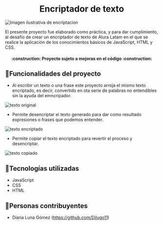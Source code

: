 <h1 align="center"> Encriptador de texto </h1>

![Imagen ilustrativa de encriptacion](https://github.com/user-attachments/assets/ebd5d894-1692-4d64-b359-b01aa3871a86)

El presente proyecto fue elaborado como práctica, y para dar cumplimiento, al desafío de crear un encriptador de texto de Alura Latam en el que se realice la aplicación de los conocimientos básicos de JavaScript, HTML y CSS.

<h4 align="center">
:construction: Proyecto sujeto a mejoras en el código :construction:
</h4>

## :hammer:Funcionalidades del proyecto
* Al escribir un texto o una frase este proyecto arroja el mismo texto encriptado, es decir, convertido en ota serie de palabras no entendibles sin la ayuda del emncripador.
  
![texto original](https://github.com/user-attachments/assets/772ddde6-85b4-496b-b410-8c37b0918674)

* Permite desencriptar el texto generado para dar como resultado expresiones o frases que podemos entender.
  
![texto encriptado](https://github.com/user-attachments/assets/d3f1dc4e-97c6-4da6-b1f7-8767af155eb8)

* Permite copiar el texto encriptado para revertir el proceso y desencriptar.
  
![texto copiado](https://github.com/user-attachments/assets/d4232c25-fbc6-4451-8937-4c49f5acb219)

## :hammer:Tecnologías utilizadas
* JavaScript
* CSS
* HTML

## :hammer:Personas contribuyentes

* Diana Luna Gómez (https://github.com/Dilugo11)
  


